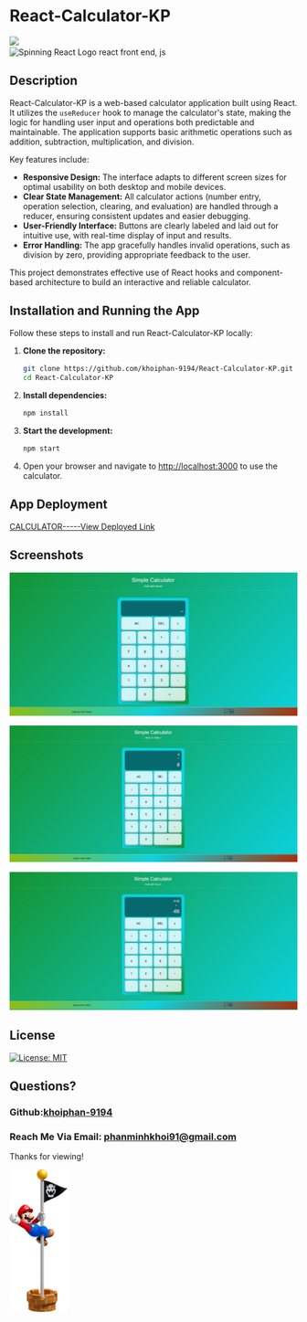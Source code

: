 # React-Calculator-KP
![](https://img.shields.io/badge/Created%20by-Khoi%20Phan%20-yellow?style=for-the-badge)  
<img src="https://media.giphy.com/media/eNAsjO55tPbgaor7ma/giphy.gif" alt="Spinning React Logo" width="120" />
react front end, js

## Description

React-Calculator-KP is a web-based calculator application built using React. It utilizes the `useReducer` hook to manage the calculator's state, making the logic for handling user input and operations both predictable and maintainable. The application supports basic arithmetic operations such as addition, subtraction, multiplication, and division. 

Key features include:
- **Responsive Design:** The interface adapts to different screen sizes for optimal usability on both desktop and mobile devices.
- **Clear State Management:** All calculator actions (number entry, operation selection, clearing, and evaluation) are handled through a reducer, ensuring consistent updates and easier debugging.
- **User-Friendly Interface:** Buttons are clearly labeled and laid out for intuitive use, with real-time display of input and results.
- **Error Handling:** The app gracefully handles invalid operations, such as division by zero, providing appropriate feedback to the user.

This project demonstrates effective use of React hooks and component-based architecture to build an interactive and reliable calculator.
## Installation and Running the App

Follow these steps to install and run React-Calculator-KP locally:

1. **Clone the repository:**
    ```bash
    git clone https://github.com/khoiphan-9194/React-Calculator-KP.git
    cd React-Calculator-KP
    ```

2. **Install dependencies:**
    ```bash
    npm install
    ```

3. **Start the development:**
    ```bash
    npm start
    ```

4. Open your browser and navigate to [http://localhost:3000](http://localhost:3000) to use the calculator.


## App Deployment
[CALCULATOR-----View Deployed Link](https://react-calculator-kp.onrender.com)

## Screenshots

![Screenshot1](./assets/s1.JPG)

![Screenshot2](./assets/s2.JPG)

![Screenshot3](./assets/s3.JPG)



## License
[![License: MIT](https://img.shields.io/badge/license-MIT-red)](https://opensource.org/licenses/MIT)

## Questions?
  
### Github:[khoiphan-9194](https://github.com/khoiphan-9194)
  
### Reach Me Via Email: phanminhkhoi91@gmail.com

Thanks for viewing!

<img src="https://raw.githubusercontent.com/its-jefe/image-hosting/main/goal-pole.png" width="20%">
